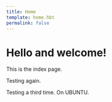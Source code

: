 ```yaml
---
title: Home
template: home.hbt
permalink: false
---
```


# Hello and welcome!

This is the index page.

Testing again.

Testing a third time. On UBUNTU.